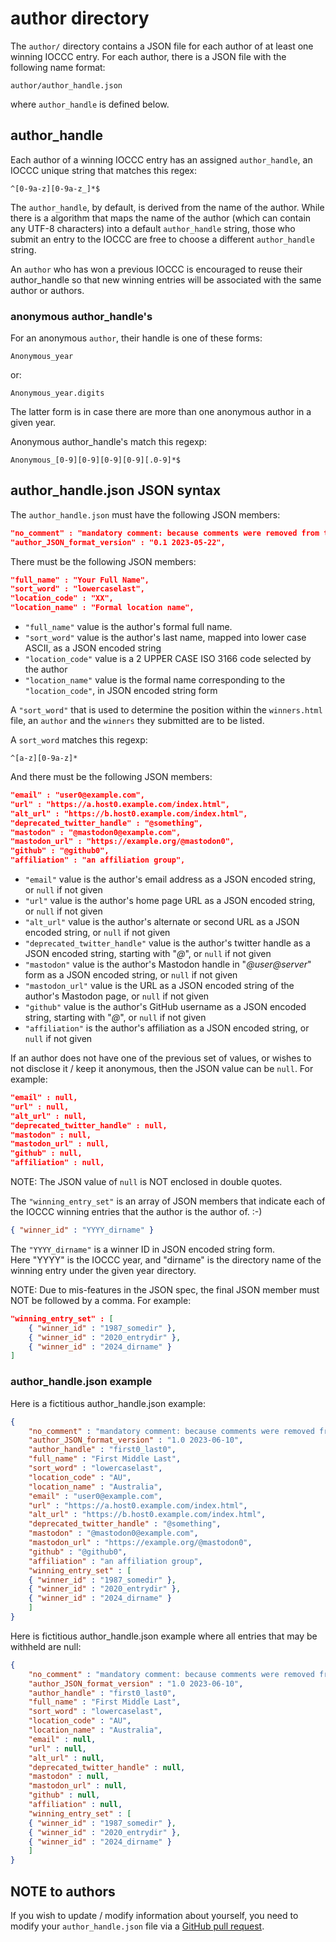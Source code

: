 # author directory

The `author/` directory contains a JSON file for each author of at
least one winning IOCCC entry.  For each author, there is a JSON
file with the following name format:

```
author/author_handle.json
```

where `author_handle` is defined below.

## author_handle

Each author of a winning IOCCC entry has an assigned `author_handle`,
an IOCCC unique string that matches this regex:

```re
^[0-9a-z][0-9a-z_]*$
```

The `author_handle`, by default, is derived from the name of the author.
While there is a algorithm that maps the name of the author
(which can contain any UTF-8 characters) into a default
`author_handle` string, those who submit an entry to the IOCCC
are free to choose a different `author_handle` string.

An `author` who has won a previous IOCCC is encouraged to reuse their
author_handle so that new winning entries will be associated with the same
author or authors.

### anonymous author_handle's

For an anonymous `author`, their handle is one of these forms:

```
Anonymous_year
```

or:

```
Anonymous_year.digits
```

The latter form is in case there are more than one
anonymous author in a given year.

Anonymous author_handle's match this regexp:

```re
Anonymous_[0-9][0-9][0-9][0-9][.0-9]*$
```

## author_handle.json JSON syntax

The `author_handle.json` must have the following JSON members:

```json
"no_comment" : "mandatory comment: because comments were removed from the original JSON spec",
"author_JSON_format_version" : "0.1 2023-05-22",
```

There must be the following JSON members:

```json
"full_name" : "Your Full Name",
"sort_word" : "lowercaselast",
"location_code" : "XX",
"location_name" : "Formal location name",
```

- `"full_name"` value is the author's formal full name.
- `"sort_word"` value is the author's last name, mapped into lower case ASCII, as a JSON encoded string
- `"location_code"` value is a 2 UPPER CASE ISO 3166 code selected by the author
- `"location_name"` value is the formal name corresponding to the `"location_code"`, in JSON encoded string form

A `"sort_word"` that is used to determine the position within the `winners.html` file,
an `author` and the `winners` they submitted are to be listed.

A `sort_word` matches this regexp:

```re
^[a-z][0-9a-z]*
```

And there must be the following JSON members:

```json
"email" : "user0@example.com",
"url" : "https://a.host0.example.com/index.html",
"alt_url" : "https://b.host0.example.com/index.html",
"deprecated_twitter_handle" : "@something",
"mastodon" : "@mastodon0@example.com",
"mastodon_url" : "https://example.org/@mastodon0",
"github" : "@github0",
"affiliation" : "an affiliation group",
```

- `"email"` value is the author's email address as a JSON encoded string, or `null` if not given
- `"url"` value is the author's home page URL as a JSON encoded string, or `null` if not given
- `"alt_url"` value is the author's alternate or second URL as a JSON encoded string, or `null` if not given
- `"deprecated_twitter_handle"` value is the author's twitter handle as a JSON encoded string, starting with "_@_", or `null` if not given
- `"mastodon"` value is the author's Mastodon handle in "_@user@server_" form as a JSON encoded string, or `null` if not given
- `"mastodon_url"` value is the URL as a JSON encoded string of the author's Mastodon page, or `null` if not given
- `"github"` value is the author's GitHub username as a JSON encoded string, starting with "_@_", or `null` if not given
- `"affiliation"` is the author's affiliation as a JSON encoded string, or `null` if not given

If an author does not have one of the previous set of values, or wishes to not disclose it / keep it anonymous,
then the JSON value can be `null`. For example:

```json
"email" : null,
"url" : null,
"alt_url" : null,
"deprecated_twitter_handle" : null,
"mastodon" : null,
"mastodon_url" : null,
"github" : null,
"affiliation" : null,
```

NOTE: The JSON value of `null` is NOT enclosed in double quotes.

The `"winning_entry_set"` is an array of JSON members that indicate
each of the IOCCC winning entries that the author is the author of.  :-)

```json
{ "winner_id" : "YYYY_dirname" }
```

The `"YYYY_dirname"` is a winner ID in JSON encoded string form.  
Here "YYYY" is the IOCCC year, and "dirname" is the directory name
of the winning entry under the given year directory.

NOTE: Due to mis-features in the JSON spec, the final JSON member must NOT be followed by a comma.
For example:

```json
"winning_entry_set" : [
    { "winner_id" : "1987_somedir" },
    { "winner_id" : "2020_entrydir" },
    { "winner_id" : "2024_dirname" }
]
```

### author_handle.json example

Here is a fictitious author_handle.json example:

```json
{
    "no_comment" : "mandatory comment: because comments were removed from the original JSON spec",
    "author_JSON_format_version" : "1.0 2023-06-10",
    "author_handle" : "first0_last0",
    "full_name" : "First Middle Last",
    "sort_word" : "lowercaselast",
    "location_code" : "AU",
    "location_name" : "Australia",
    "email" : "user0@example.com",
    "url" : "https://a.host0.example.com/index.html",
    "alt_url" : "https://b.host0.example.com/index.html",
    "deprecated_twitter_handle" : "@something",
    "mastodon" : "@mastodon0@example.com",
    "mastodon_url" : "https://example.org/@mastodon0",
    "github" : "@github0",
    "affiliation" : "an affiliation group",
    "winning_entry_set" : [
	{ "winner_id" : "1987_somedir" },
	{ "winner_id" : "2020_entrydir" },
	{ "winner_id" : "2024_dirname" }
    ]
}
```

Here is fictitious author_handle.json example where all entries that may be
withheld are null:

```json
{
    "no_comment" : "mandatory comment: because comments were removed from the original JSON spec",
    "author_JSON_format_version" : "1.0 2023-06-10",
    "author_handle" : "first0_last0",
    "full_name" : "First Middle Last",
    "sort_word" : "lowercaselast",
    "location_code" : "AU",
    "location_name" : "Australia",
    "email" : null,
    "url" : null,
    "alt_url" : null,
    "deprecated_twitter_handle" : null,
    "mastodon" : null,
    "mastodon_url" : null,
    "github" : null,
    "affiliation" : null,
    "winning_entry_set" : [
	{ "winner_id" : "1987_somedir" },
	{ "winner_id" : "2020_entrydir" },
	{ "winner_id" : "2024_dirname" }
    ]
}
```

## NOTE to authors

If you wish to update / modify information about yourself, you need to
modify your `author_handle.json` file via a [GitHub pull
request](https://github.com/ioccc-src/winner/pulls).
